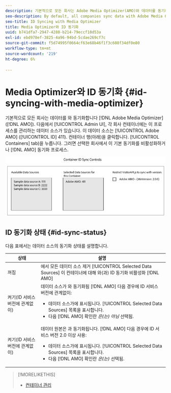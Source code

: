 ```yaml
---
description: 기본적으로 모든 회사는 Adobe Media Optimizer(AMO)와 데이터를 동기화합니다. 관리자 UI에서 각 회사 컨테이너에는 이 프로세스를 관리하는 데이터 소스가 있습니다. 이 데이터 소스는 Adobe AMO(ID 411)입니다. 선택한 회사에 대한 컨테이너 행(컨테이너 탭 아래)을 클릭하여 이 기본 동기화를 비활성화하거나 AMO 동기화 프로세스에 다른 데이터 소스를 추가 및 제거합니다.
seo-description: By default, all companies sync data with Adobe Media Optimizer (AMO). In the Admin UI, each company container has a data source that manages this process. This data source is Adobe AMO (ID 411). Click a container row (under the Containers tab) for a selected company to disable this default sync or to add and remove other data sources to the AMO sync process.
seo-title: ID Syncing with Media Optimizer
title: Media Optimizer와 ID 동기화
uuid: b741dfa7-2947-4288-b214-79eccf18d53a
exl-id: ebd978ef-3825-4a96-94bd-5cdae269cf7c
source-git-commit: f5d74995f0664cf63e68b46f1f3c608f34df0e80
workflow-type: tm+mt
source-wordcount: '219'
ht-degree: 6%

---
```


# Media Optimizer와 ID 동기화 {#id-syncing-with-media-optimizer}

기본적으로 모든 회사는 데이터를 와 동기화합니다 [!DNL Adobe Media Optimizer] ([!DNL AMO]). 다음에서 [!UICONTROL Admin UI], 각 회사 컨테이너에는 이 프로세스를 관리하는 데이터 소스가 있습니다. 이 데이터 소스는 [!UICONTROL Adobe AMO] ([!UICONTROL ID] 411). 컨테이너 행(아래)을 클릭합니다. [!UICONTROL Containers] tab)을 누릅니다. 그러면 선택한 회사에서 이 기본 동기화를 비활성화하거나 [!DNL AMO] 동기화 프로세스.

![](assets/id-sync.png)

## ID 동기화 상태 {#id-sync-status}

다음 표에서는 데이터 소스의 동기화 상태를 설명합니다.

| 상태 | 설명 |
|------ | -------- |
| 꺼짐 | 에서 모든 데이터 소스 제거 [!UICONTROL Selected Data Sources] 이 컨테이너에 대해 와(과) ID 동기화 비활성화 [!DNL AMO] |
| 켜기(ID 서비스 버전에 관계없이) | 데이터 소스가 와 동기화됨 [!DNL AMO] 다음 경우에 ID 서비스 버전에 관계없이: <ul><li>데이터 소스가에 표시됩니다. [!UICONTROL Selected Data Sources] 목록을 표시합니다.</li><li>다음 [!DNL AMO] 확인란 *은(는) 아님* 선택됨.</li></ul> |
| 켜기(ID 서비스 버전에 관계없이) | 데이터 원본은 과 동기화됩니다. [!DNL AMO] 다음 경우에 ID 서비스 버전 2.0 이상 사용: <ul><li>데이터 소스가에 표시됩니다. [!UICONTROL Selected Data Sources] 목록을 표시합니다.</li><li>다음 [!DNL AMO] 확인란 *은(는)* 선택됨.</li></ul> |

>[!MORELIKETHIS]
>
>* [컨테이너 관리](../companies/admin-manage-containers.md#task_61DB5CEECC5049DD8D059C642AC3F967)

